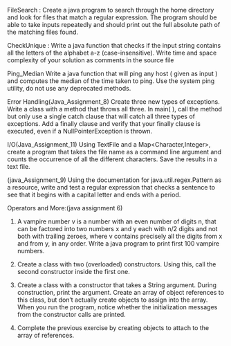 FileSearch :
Create a java program to search through the home directory and look for files that match a regular expression. The program should be able to take inputs repeatedly and should print out the full absolute path of the matching files found.



CheckUnique :
Write a java function that checks if the input string contains all the letters of the alphabet a-z (case-insensitive). Write time and space complexity of your solution as comments in the source file




Ping_Median
Write a java function that will ping any host ( given as input ) and computes the median of the time taken to ping.
Use the system ping utility, do not use any deprecated methods.




Error Handling(Java_Assignment_8)
Create three new types of exceptions. Write a class with a method that throws all three. In main( ), call the method but only use a single catch clause that will catch all three types of exceptions. Add a finally clause and verify that your finally clause is executed, even if a NullPointerException is thrown.




I/O(Java_Assignment_11)
Using TextFile and a Map<Character,Integer>, create a program that takes the file name as a command line argument and counts the occurrence of all the different characters. Save the results in a text file.




(java_Assignment_9)
Using the documentation for java.util.regex.Pattern as a resource, write and test a regular expression that checks a sentence to see that it begins with a capital letter and ends with a period.




Operators and More:(java assignment 6)
1. A vampire number v is a number with an even number of digits n, that can be factored into two numbers x and y each with n/2 digits and not both with trailing zeroes, where v contains precisely all the digits from x and from y, in any order. Write a java program to print first 100 vampire numbers.

2. Create a class with two (overloaded) constructors. Using this, call the second constructor inside the first one.

3. Create a class with a constructor that takes a String argument. During construction, print the argument. Create an array of object references to this class, but don’t actually create objects to assign into the array. When you run the program, notice whether the initialization messages from the constructor calls are printed.

4. Complete the previous exercise by creating objects to attach to the array of references.
